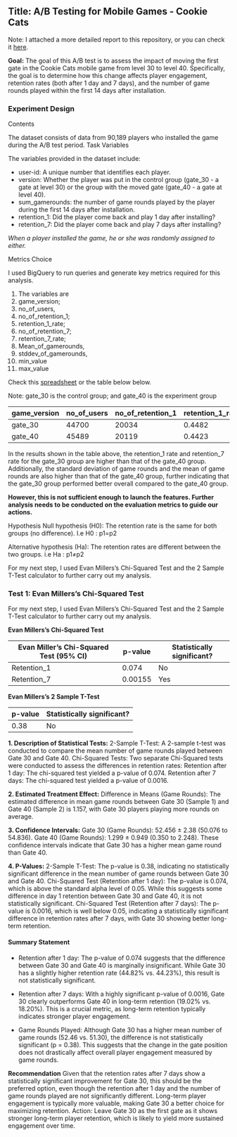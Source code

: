 ## Title: A/B Testing for Mobile Games - Cookie Cats

Note: I attached a more detailed report to this repository, or you can check it [here](https://docs.google.com/document/d/1pL8tICQDnqSXg67VhRJv5e9x0mTI0DC45bvKwSCqGsY/edit?usp=sharing).

**Goal:**
The goal of this A/B test is to assess the impact of moving the first gate in the Cookie Cats mobile game from level 30 to level 40. Specifically, the goal is to determine how this change affects player engagement, retention rates (both after 1 day and 7 days), and the number of game rounds played within the first 14 days after installation.

### Experiment Design

Contents

The dataset consists of data from 90,189 players who installed the game during the A/B test period. 
Task Variables

The variables provided in the dataset include:

- user-id: A unique number that identifies each player.
- version: Whether the player was put in the control group (gate_30 - a gate at level 30) or the group with the moved gate (gate_40 - a gate at level 40).
- sum_gamerounds: the number of game rounds played by the player during the first 14 days after installation.
- retention_1: Did the player come back and play 1 day after installing?
- retention_7: Did the player come back and play 7 days after installing?
  
*When a player installed the game, he or she was randomly assigned to either.*

Metrics Choice

I used BigQuery to run queries and generate key metrics required for this analysis.

1. The variables are 
2. game_version;
3. no_of_users, 
4. no_of_retention_1;
5. retention_1_rate;
6. no_of_retention_7;
7. retention_7_rate;
8. Mean_of_gamerounds,
9. stddev_of_gamerounds,
10. min_value
11. max_value

Check this [spreadsheet](https://docs.google.com/spreadsheets/d/1SXEuinrPQaJxRC5HCiAIyNd29gshLlAIH0HKRPnPWzA/edit?gid=979159770#gid=979159770) or the table below below.

Note: 	gate_30 is the control group; and 
gate_40 is the experiment group

| game_version | no_of_users | no_of_retention_1 | retention_1_rate | no_of_retention_7 | retention_7_rate | mean_of_gamerounds | stddev_of_gamerounds | min_value | max_value |
|--------------|-------------|------------------|------------------|-------------------|------------------|--------------------|----------------------|-----------|-----------|
| gate_30      | 44700       | 20034            | 0.4482           | 8502              | 0.1902           | 52.4563            | 256.7164             | 0         | 49854     |
| gate_40      | 45489       | 20119            | 0.4423           | 8279              | 0.1820           | 51.2988            | 103.2944             | 0         | 2640      |


In the results shown in the table above, the retention_1 rate and retention_7 rate for the gate_30 group are higher than that of the gate_40 group. Additionally, the standard deviation of game rounds and the mean of game rounds are also higher than that of the gate_40 group, further indicating that the gate_30 group performed better overall compared to the gate_40 group. 

**However, this is not sufficient enough to launch the features. Further analysis needs to be conducted on the evaluation metrics to guide our actions.** 

Hypothesis
Null hypothesis (H0): The retention rate is the same for both groups (no difference). I.e H0 ​: p1​=p2​

Alternative hypothesis (Ha​​): The retention rates are different between the two groups. i.e Ha​ : p1≠p2


For my next step, I used Evan Millers’s Chi-Squared Test and the 2 Sample T-Test calculator to further carry out my analysis.

### Test 1: Evan Millers’s Chi-Squared Test

For my next step, I used Evan Millers’s Chi-Squared Test and the 2 Sample T-Test calculator to further carry out my analysis.

**Evan Millers’s Chi-Squared Test**

| Evan Miller’s Chi-Squared Test (95% CI) | p-value | Statistically significant? |
|-----------------------------------------|---------|----------------------------|
| Retention_1                             | 0.074   | No                         |
| Retention_7                             | 0.00155 | Yes                        |



**Evan Millers’s 2 Sample T-Test**

| p-value | Statistically significant? |
|---------|----------------------------|
| 0.38    | No                         |


**1. Description of Statistical Tests:**
2-Sample T-Test: A 2-sample t-test was conducted to compare the mean number of game rounds played between Gate 30 and Gate 40.
Chi-Squared Tests: Two separate Chi-Squared tests were conducted to assess the differences in retention rates:
Retention after 1 day: The chi-squared test yielded a p-value of 0.074.
Retention after 7 days: The chi-squared test yielded a p-value of 0.0016.


**2. Estimated Treatment Effect:**
Difference in Means (Game Rounds): The estimated difference in mean game rounds between Gate 30 (Sample 1) and Gate 40 (Sample 2) is 1.157, with Gate 30 players playing more rounds on average.


**3. Confidence Intervals:**
Gate 30 (Game Rounds): 52.456 ± 2.38 (50.076 to 54.836).
Gate 40 (Game Rounds): 1.299 ± 0.949 (0.350 to 2.248).
These confidence intervals indicate that Gate 30 has a higher mean game round than Gate 40.

**4. P-Values:**
2-Sample T-Test: The p-value is 0.38, indicating no statistically significant difference in the mean number of game rounds between Gate 30 and Gate 40.
Chi-Squared Test (Retention after 1 day): The p-value is 0.074, which is above the standard alpha level of 0.05. While this suggests some difference in day 1 retention between Gate 30 and Gate 40, it is not statistically significant.
Chi-Squared Test (Retention after 7 days): The p-value is 0.0016, which is well below 0.05, indicating a statistically significant difference in retention rates after 7 days, with Gate 30 showing better long-term retention.


#### Summary Statement
- Retention after 1 day: The p-value of 0.074 suggests that the difference between Gate 30 and Gate 40 is marginally insignificant. While Gate 30 has a slightly higher retention rate (44.82% vs. 44.23%), this result is not statistically significant.
  
- Retention after 7 days: With a highly significant p-value of 0.0016, Gate 30 clearly outperforms Gate 40 in long-term retention (19.02% vs. 18.20%). This is a crucial metric, as long-term retention typically indicates stronger player engagement.

- Game Rounds Played: Although Gate 30 has a higher mean number of game rounds (52.46 vs. 51.30), the difference is not statistically significant (p = 0.38). This suggests that the change in the gate position does not drastically affect overall player engagement measured by game rounds.


**Recommendation**
Given that the retention rates after 7 days show a statistically significant improvement for Gate 30, this should be the preferred option, even though the retention after 1 day and the number of game rounds played are not significantly different. Long-term player engagement is typically more valuable, making Gate 30 a better choice for maximizing retention.
Action: Leave Gate 30 as the first gate as it shows stronger long-term player retention, which is likely to yield more sustained engagement over time.





